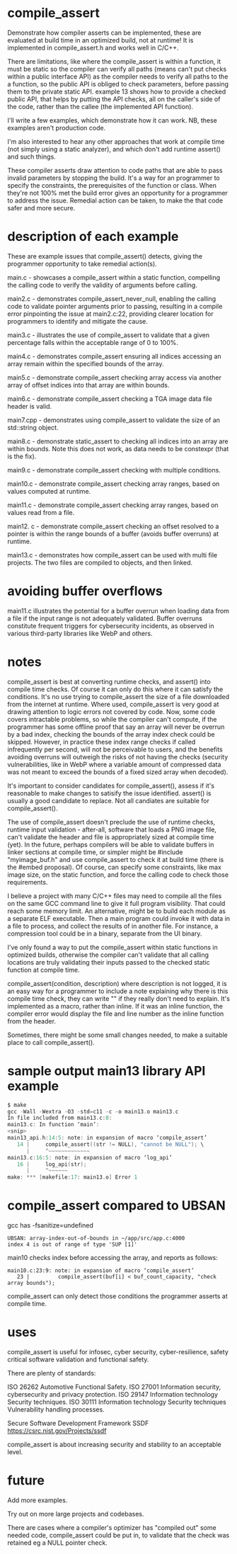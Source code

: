 # compile_assert
Demonstrate how compiler asserts can be implemented, these are evaluated at build time in an optimized build, not at runtime! It is implemented in compile_assert.h and works well in C/C++.

There are limitations, like where the compile_assert is within a function, it must be static so the compiler can verify all paths (means can't put checks within a public interface API) as the compiler needs to verify all paths to the a function, so the public API is obliged to check parameters, before passing them to the private static API. example 13 shows how to provide a checked public API, that helps by putting the API checks, all on the caller's side of the code, rather than the callee (the implemented API function).

I'll write a few examples, which demonstrate how it can work. NB, these examples aren't production code.

I'm also interested to hear any other approaches that work at compile time (not simply using a static analyzer), and which don't add runtime assert() and such things.

These compiler asserts draw attention to code paths that are able to pass invalid parameters by stopping the build. It's a way for an programmer to specify the constraints, the prerequisites of the function or class. When they're not 100% met the build error gives an opportunity for a programmer to address the issue.  Remedial action can be taken, to make the that code safer and more secure.

# description of each example

These are example issues that compile_assert() detects, giving the programmer opportunity to take remedial action(s).

main.c - showcases a compile_assert within a static function, compelling the calling code to verify the validity of arguments before calling.

main2.c - demonstrates compile_assert_never_null, enabling the calling code to validate pointer arguments prior to passing, resulting in a compile error pinpointing the issue at main2.c:22, providing clearer location for programmers to identify and mitigate the cause.

main3.c - illustrates the use of compile_assert to validate that a given percentage falls within the acceptable range of 0 to 100%.

main4.c - demonstrates compile_assert ensuring all indices accessing an array remain within the specified bounds of the array.

main5.c - demonstrate compile_assert checking array access via another array of offset indices into that array are within bounds.

main6.c - demonstrate compile_assert checking a TGA image data file header is valid.

main7.cpp - demonstrates using compile_assert to validate the size of an std::string object.

main8.c - demonstrate static_assert to checking all indices into an array are within bounds. Note this does not work, as data needs to be constexpr (that is the fix).

main9.c - demonstrate compile_assert checking with multiple conditions.

main10.c - demonstrate compile_assert checking array ranges, based on values computed at runtime.

main11.c - demonstrate compile_assert checking array ranges, based on values read from a file.

main12. c - demonstrate compile_assert checking an offset resolved to a pointer is within the range bounds of a buffer (avoids buffer overruns) at runtime.

main13.c - demonstrates how compile_assert can be used with multi file projects. The two files are compiled to objects, and then linked.

# avoiding buffer overflows
main11.c illustrates the potential for a buffer overrun when loading data from a file if the input range is not adequately validated. Buffer overruns constitute frequent triggers for cybersecurity incidents, as observed in various third-party libraries like WebP and others.

# notes

compile_assert is best at converting runtime checks, and assert() into compile time checks. Of course it can only do this where it can satisfy the conditions. It's no use trying to compile_assert the size of a file downloaded from the internet at runtime. Where used, compile_assert is very good at drawing attention to logic errors not covered by code. Now, some code covers intractable problems, so while the compiler can't compute, if the programmer has some offline proof that say an array will never be overrun by a bad index, checking the bounds of the array index check could be skipped. However, in practice these index range checks if called infrequently per second, will not be perceivable to users, and the benefits avoiding overruns will outweigh the risks of not having the checks (security vulnerabilities, like in WebP where a variable amount of compressed data was not meant to exceed the bounds of a fixed sized array when decoded).

It's important to consider candidates for compile_assert(), assess if it's reasonable to make changes to satisify the issue identified. assert() is usually a good candidate to replace. Not all candiates are suitable for compile_assert().

The use of compile_assert doesn't preclude the use of runtime checks, runtime input validation - after-all, software that loads a PNG image file, can't validate the header and file is appropriately sized at compile time (yet). In the future, perhaps compilers will be able to validate buffers in linker sections at compile time, or simpler might be #include "myimage_buf.h" and use compile_assert to check it at build time (there is the #embed proposal). Of course, can specify some constraints, like max image size, on the static function, and force the calling code to check those requirements.

I believe a project with many C/C++ files may need to compile all the files on the same GCC command line to give it full program visibility. That could reach some memory limit.  An alternative, might be to build each module as a separate ELF executable. Then a main program could invoke it with data in a file to process, and collect the results of in another file.  For instance, a compression tool could be in a binary, separate from the UI binary.

I've only found a way to put the compile_assert within static functions in optimized builds, otherwise the compiler can't validate that all calling locations are truly validating their inputs passed to the checked static function at compile time.

compile_assert(condition, description) where description is not logged, it is an easy way for a programmer to include a note explaining why there is this compile time check, they can write "" if they really don't need to explain.  It's implemented as a macro, rather than inline. If it was an inline function, the compiler error would display the file and line number as the inline function from the header.

Sometimes, there might be some small changes needed, to make a suitable place to call compile_assert().

# sample output main13 library API example
```C
$ make
gcc -Wall -Wextra -O3 -std=c11 -c -o main13.o main13.c
In file included from main13.c:8:
main13.c: In function ‘main’:
<snip>
main13_api.h:14:5: note: in expansion of macro ‘compile_assert’
   14 |     compile_assert((str != NULL), "cannot be NULL"); \
      |     ^~~~~~~~~~~~~~
main13.c:16:5: note: in expansion of macro ‘log_api’
   16 |     log_api(str);
      |     ^~~~~~~
make: *** [makefile:17: main13.o] Error 1
```

# compile_assert compared to UBSAN

gcc has -fsanitize=undefined

```
UBSAN: array-index-out-of-bounds in ~/app/src/app.c:4000
index 4 is out of range of type 'SUP [1]'
```

main10 checks index before accessing the array, and reports as follows:

```
main10.c:23:9: note: in expansion of macro ‘compile_assert’
   23 |         compile_assert(buf[i] < buf_count_capacity, "check array bounds");
```
compile_assert can only detect those conditions the programmer asserts at compile time.


# uses
compile_assert is useful for infosec, cyber security, cyber-resilience, safety critical software validation and functional safety.

There are plenty of standards:

ISO 26262 Automotive Functional Safety.
ISO 27001 Information security, cybersecurity and privacy protection.
ISO 29147 Information technology Security techniques.
ISO 30111 Information technology Security techniques Vulnerability handling processes.

Secure Software Development Framework SSDF https://csrc.nist.gov/Projects/ssdf

compile_assert is about increasing security and stability to an acceptable level.


# future
Add more examples.

Try out on more large projects and codebases.

There are cases where a compiler's optimizer has "compiled out" some needed code, compile_assert could be put in, to validate that the check was retained eg a NULL pointer check.
